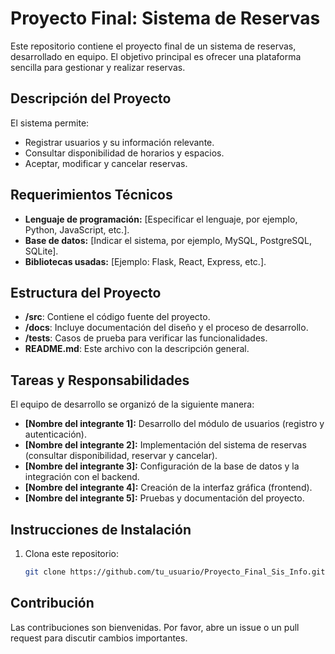 # Proyecto Final: Sistema de Reservas

Este repositorio contiene el proyecto final de un sistema de reservas, desarrollado en equipo. El objetivo principal es ofrecer una plataforma sencilla para gestionar y realizar reservas.

## Descripción del Proyecto
El sistema permite:
- Registrar usuarios y su información relevante.
- Consultar disponibilidad de horarios y espacios.
- Aceptar, modificar y cancelar reservas.

## Requerimientos Técnicos
- **Lenguaje de programación:** [Especificar el lenguaje, por ejemplo, Python, JavaScript, etc.].
- **Base de datos:** [Indicar el sistema, por ejemplo, MySQL, PostgreSQL, SQLite].
- **Bibliotecas usadas:** [Ejemplo: Flask, React, Express, etc.].

## Estructura del Proyecto
- **/src**: Contiene el código fuente del proyecto.
- **/docs**: Incluye documentación del diseño y el proceso de desarrollo.
- **/tests**: Casos de prueba para verificar las funcionalidades.
- **README.md**: Este archivo con la descripción general.

## Tareas y Responsabilidades
El equipo de desarrollo se organizó de la siguiente manera:
- **[Nombre del integrante 1]:** Desarrollo del módulo de usuarios (registro y autenticación).
- **[Nombre del integrante 2]:** Implementación del sistema de reservas (consultar disponibilidad, reservar y cancelar).
- **[Nombre del integrante 3]:** Configuración de la base de datos y la integración con el backend.
- **[Nombre del integrante 4]:** Creación de la interfaz gráfica (frontend).
- **[Nombre del integrante 5]:** Pruebas y documentación del proyecto.

## Instrucciones de Instalación
1. Clona este repositorio:
   ```bash
   git clone https://github.com/tu_usuario/Proyecto_Final_Sis_Info.git

## Contribución
Las contribuciones son bienvenidas. Por favor, abre un issue o un pull request para discutir cambios importantes.
